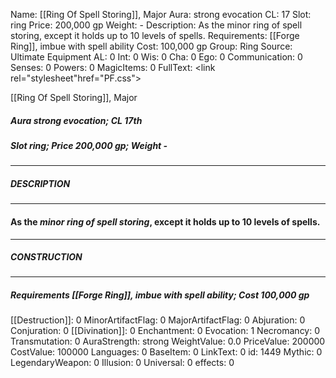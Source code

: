Name: [[Ring Of Spell Storing]], Major
Aura: strong evocation
CL: 17
Slot: ring
Price: 200,000 gp
Weight: -
Description: As the minor ring of spell storing, except it holds up to 10 levels of spells.
Requirements: [[Forge Ring]], imbue with spell ability
Cost: 100,000 gp
Group: Ring
Source: Ultimate Equipment
AL: 0
Int: 0
Wis: 0
Cha: 0
Ego: 0
Communication: 0
Senses: 0
Powers: 0
MagicItems: 0
FullText: <link rel="stylesheet"href="PF.css"><div class="heading"><p class="alignleft">[[Ring Of Spell Storing]], Major</p><div style="clear: both;"></div></div><div><h5><b>Aura </b>strong evocation; <b>CL </b>17th</h5><h5><b>Slot </b>ring; <b>Price </b>200,000 gp; <b>Weight </b>-</h5></div><hr/><div><h5><b>DESCRIPTION</b></h5></div><hr/><div><h4><p>As the <i>minor ring of spell storing</i>, except it holds up to 10 levels of spells.</p></h4></div><hr/><div><h5><b>CONSTRUCTION</b></h5></div><hr/><div><h5><b>Requirements </b>[[Forge Ring]], <i>imbue with spell ability</i>; <b>Cost </b>100,000 gp</h5></div>
[[Destruction]]: 0
MinorArtifactFlag: 0
MajorArtifactFlag: 0
Abjuration: 0
Conjuration: 0
[[Divination]]: 0
Enchantment: 0
Evocation: 1
Necromancy: 0
Transmutation: 0
AuraStrength: strong
WeightValue: 0.0
PriceValue: 200000
CostValue: 100000
Languages: 0
BaseItem: 0
LinkText: 0
id: 1449
Mythic: 0
LegendaryWeapon: 0
Illusion: 0
Universal: 0
effects: 0
